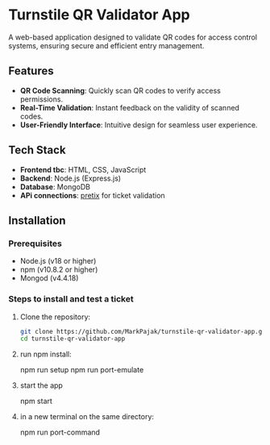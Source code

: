 # Turnstile QR Validator App

A web-based application designed to validate QR codes for access control systems, ensuring secure and efficient entry management.

## Features

- **QR Code Scanning**: Quickly scan QR codes to verify access permissions.
- **Real-Time Validation**: Instant feedback on the validity of scanned codes.
- **User-Friendly Interface**: Intuitive design for seamless user experience.

## Tech Stack

- **Frontend tbc**: HTML, CSS, JavaScript
- **Backend**: Node.js (Express.js)
- **Database**: MongoDB
- **APi connections**: [pretix](https://docs.pretix.eu/dev/api/index.html) for ticket validation

## Installation

### Prerequisites

- Node.js (v18 or higher)
- npm (v10.8.2 or higher)
- Mongod (v4.4.18)

### Steps to install and test a ticket

1. Clone the repository:

   ```bash
   git clone https://github.com/MarkPajak/turnstile-qr-validator-app.git
   cd turnstile-qr-validator-app

2. run npm install:

   npm run setup
   npm run port-emulate

3. start the app

   npm start

4. in a  new terminal on the same directory:

   npm run port-command
   
   
   
